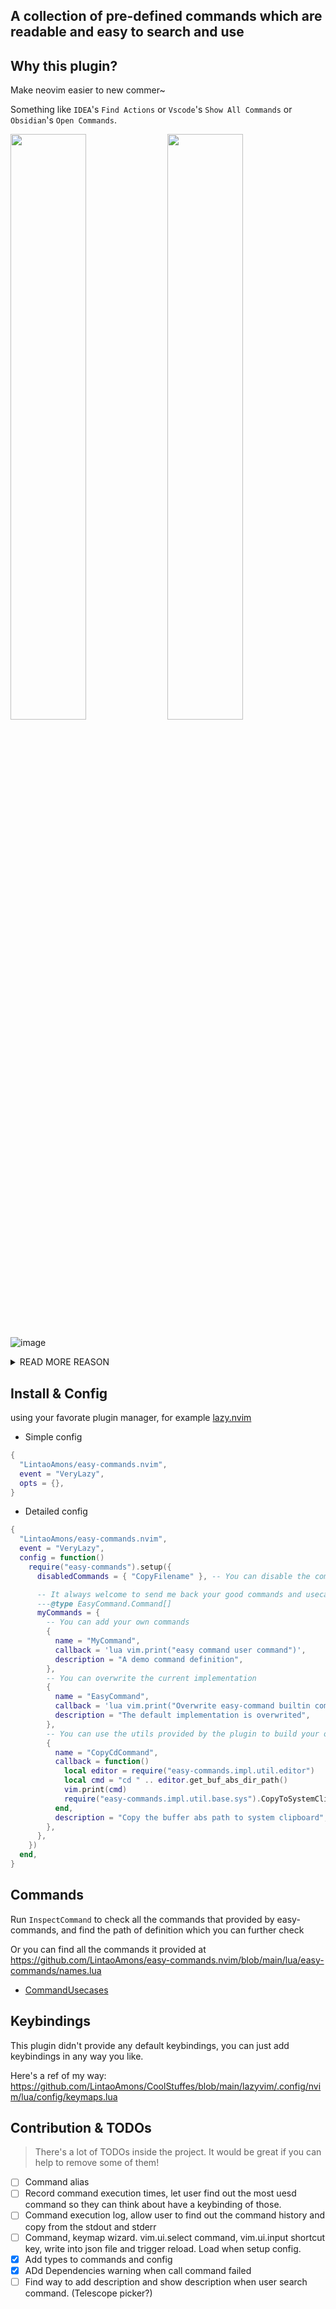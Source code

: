 ## A collection of pre-defined commands which are readable and easy to search and use

## Why this plugin?

Make neovim easier to new commer~

Something like `IDEA`'s `Find Actions` or `Vscode`'s `Show All Commands` or `Obsidian`'s `Open Commands`.

<p align="left">
<img src="https://github.com/LintaoAmons/easy-commands.nvim/assets/95092244/527c0f7b-9c5c-483b-9bed-11c9efdfea6c" width="49%">
<img src="https://github.com/LintaoAmons/easy-commands.nvim/assets/95092244/fcdb8643-3193-48b6-83f2-77016a4ed278" width="49%">
</p>

![image](https://github.com/LintaoAmons/easy-commands.nvim/assets/95092244/a067ad14-3665-49a9-91fe-3fc06d20794b)

<details>
<summary>READ MORE REASON</summary>
  
- Stability!
  - Commands acting like an interface layer can remain stable for your own workflow.
    - Neovim and its community are evolving rapidly, you may use different plugin to achieve to same goal in your workflow
    - However, switch plugins and rebind the keymappings can be time-consuming and cumbersome
    - Therefore, as long as your workflow remains the same, you can map abstract commands to your keys and care less about the actual implementation.
- Readable and Searchable commands
- Best solution to achieve one specific command (tring to be).
  - Sometimes it may be difficult for newcomers to find a nice plugin to perform an action, but you can search for commands and look into the underlying implementation to get an idea of what plugin you can use.
- Save your key mappings, but still make them easy to reach and use.
  - Not every command is frequently used. You don't need to map everything to a key binding, but you can still search for and trigger it when you need it once in a while.

</details>

## Install & Config

using your favorate plugin manager, for example [lazy.nvim](https://github.com/folke/lazy.nvim)

- Simple config

```lua
{
  "LintaoAmons/easy-commands.nvim",
  event = "VeryLazy",
  opts = {},
}
```

- Detailed config

````lua
{
  "LintaoAmons/easy-commands.nvim",
  event = "VeryLazy",
  config = function()
    require("easy-commands").setup({
      disabledCommands = { "CopyFilename" }, -- You can disable the commands you don't want

      -- It always welcome to send me back your good commands and usecases
      ---@type EasyCommand.Command[]
      myCommands = {
        -- You can add your own commands
        {
          name = "MyCommand",
          callback = 'lua vim.print("easy command user command")',
          description = "A demo command definition",
        },
        -- You can overwrite the current implementation
        {
          name = "EasyCommand",
          callback = 'lua vim.print("Overwrite easy-command builtin command")',
          description = "The default implementation is overwrited",
        },
        -- You can use the utils provided by the plugin to build your own command
        {
          name = "CopyCdCommand",
          callback = function()
            local editor = require("easy-commands.impl.util.editor")
            local cmd = "cd " .. editor.get_buf_abs_dir_path()
            vim.print(cmd)
            require("easy-commands.impl.util.base.sys").CopyToSystemClipboard(cmd)
          end,
          description = "Copy the buffer abs path to system clipboard",
        },
      },
    })
  end,
}
````

## Commands

Run `InspectCommand` to check all the commands that provided by easy-commands, and find the path of definition which you can further check

Or you can find all the commands it provided at https://github.com/LintaoAmons/easy-commands.nvim/blob/main/lua/easy-commands/names.lua

- [CommandUsecases](./CommandUsecase.md)

## Keybindings

This plugin didn't provide any default keybindings, you can just add keybindings in any way you like.

Here's a ref of my way: https://github.com/LintaoAmons/CoolStuffes/blob/main/lazyvim/.config/nvim/lua/config/keymaps.lua

## Contribution & TODOs

> There's a lot of TODOs inside the project. It would be great if you can help to remove some of them!

- [ ] Command alias
- [ ] Record command execution times, let user find out the most uesd command so they can think about have a keybinding of those.
- [ ] Command execution log, allow user to find out the command history and copy from the stdout and stderr
- [ ] Command, keymap wizard. vim.ui.select command, vim.ui.input shortcut key, write into json file and trigger reload. Load when setup config.
- [x] Add types to commands and config
- [x] ADd Dependencies warning when call command failed
- [ ] Find way to add description and show description when user search command. (Telescope picker?)
